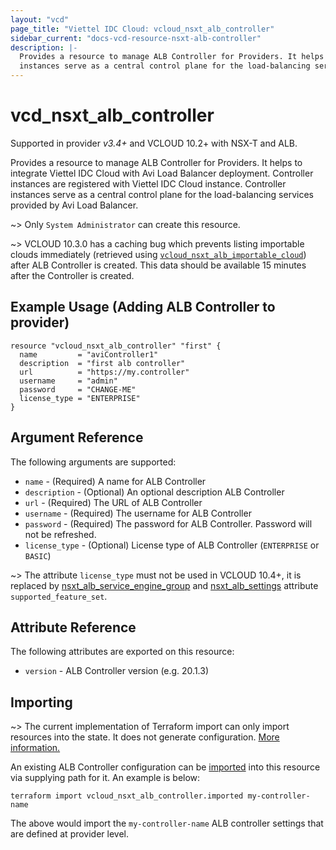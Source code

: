 ```yaml
---
layout: "vcd"
page_title: "Viettel IDC Cloud: vcloud_nsxt_alb_controller"
sidebar_current: "docs-vcd-resource-nsxt-alb-controller"
description: |-
  Provides a resource to manage ALB Controller for Providers. It helps to integrate Viettel IDC Cloud with Avi Load Balancer deployment. Controller instances are registered with Viettel IDC Cloud instance. Controller
  instances serve as a central control plane for the load-balancing services provided by Avi Load Balancer.
---
```


# vcd\_nsxt\_alb\_controller

Supported in provider *v3.4+* and VCLOUD 10.2+ with NSX-T and ALB.

Provides a resource to manage ALB Controller for Providers. It helps to integrate Viettel IDC Cloud with Avi 
Load Balancer deployment. Controller instances are registered with Viettel IDC Cloud instance. Controller
instances serve as a central control plane for the load-balancing services provided by Avi Load Balancer.

~> Only `System Administrator` can create this resource.

~> VCLOUD 10.3.0 has a caching bug which prevents listing importable clouds immediately (retrieved using
[`vcloud_nsxt_alb_importable_cloud`](/providers/terraform-viettelidc/vcloud/latest/docs/data-sources/nsxt_alb_importable_cloud)) after ALB
Controller is created. This data should be available 15 minutes after the Controller is created.

## Example Usage (Adding ALB Controller to provider)

```hcl
resource "vcloud_nsxt_alb_controller" "first" {
  name         = "aviController1"
  description  = "first alb controller"
  url          = "https://my.controller"
  username     = "admin"
  password     = "CHANGE-ME"
  license_type = "ENTERPRISE"
}
```

## Argument Reference

The following arguments are supported:

* `name` - (Required) A name for ALB Controller
* `description` - (Optional) An optional description ALB Controller
* `url` - (Required) The URL of ALB Controller
* `username` - (Required) The username for ALB Controller
* `password` - (Required) The password for ALB Controller. Password will not be refreshed.
* `license_type` - (Optional) License type of ALB Controller (`ENTERPRISE` or `BASIC`)

~> The attribute `license_type` must not be used in VCLOUD 10.4+, it is replaced by [nsxt_alb_service_engine_group](/providers/terraform-viettelidc/vcloud/latest/docs/resources/nsxt_alb_service_engine_group) and [nsxt_alb_settings](/providers/terraform-viettelidc/vcloud/latest/docs/resources/nsxt_alb_settings) attribute `supported_feature_set`.

## Attribute Reference

The following attributes are exported on this resource:

* `version` - ALB Controller version (e.g. 20.1.3)


## Importing

~> The current implementation of Terraform import can only import resources into the state.
It does not generate configuration. [More information.](https://www.terraform.io/docs/import/)

An existing ALB Controller configuration can be [imported][docs-import] into this resource
via supplying path for it. An example is below:

[docs-import]: https://www.terraform.io/docs/import/

```
terraform import vcloud_nsxt_alb_controller.imported my-controller-name
```

The above would import the `my-controller-name` ALB controller settings that are defined at provider level.